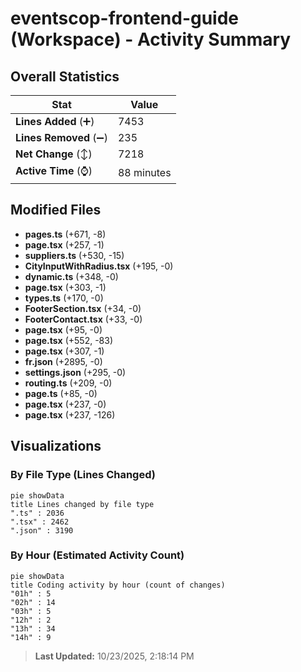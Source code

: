 # eventscop-frontend-guide (Workspace) - Activity Summary 

## Overall Statistics

| Stat                   | Value                                                             |
| ---------------------- | ----------------------------------------------------------------- |
| **Lines Added** (➕)   | 7453                                          |
| **Lines Removed** (➖) | 235                                        |
| **Net Change** (↕)    | 7218                |
| **Active Time** (⌚)   | 88 minutes |


## Modified Files
- **pages.ts** (+671, -8)
- **page.tsx** (+257, -1)
- **suppliers.ts** (+530, -15)
- **CityInputWithRadius.tsx** (+195, -0)
- **dynamic.ts** (+348, -0)
- **page.tsx** (+303, -1)
- **types.ts** (+170, -0)
- **FooterSection.tsx** (+34, -0)
- **FooterContact.tsx** (+33, -0)
- **page.tsx** (+95, -0)
- **page.tsx** (+552, -83)
- **page.tsx** (+307, -1)
- **fr.json** (+2895, -0)
- **settings.json** (+295, -0)
- **routing.ts** (+209, -0)
- **page.ts** (+85, -0)
- **page.tsx** (+237, -0)
- **page.tsx** (+237, -126)

## Visualizations

### By File Type (Lines Changed)

```mermaid
pie showData
title Lines changed by file type
".ts" : 2036
".tsx" : 2462
".json" : 3190
```

### By Hour (Estimated Activity Count)

```mermaid
pie showData
title Coding activity by hour (count of changes)
"01h" : 5
"02h" : 14
"03h" : 5
"12h" : 2
"13h" : 34
"14h" : 9
```


> **Last Updated:** 10/23/2025, 2:18:14 PM
